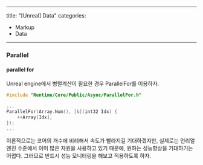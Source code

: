 
---
title: "[Unreal] Data"
categories:
  - Markup
  - Data
---

### Parallel

#### parallel for
Unreal engine에서 병렬계산이 필요한 경우 ParallelFor를 이용하자.

```c++
#include "Runtime/Core/Public/Async/ParallelFor.h"

...
ParallelFor(Array.Num(), [&](int32 Idx) {
    ++Array[Idx];
});
...

```

이론적으로는 코어의 개수에 비례해서 속도가 빨라지길 기대하겠지만, 
실제로는 언리얼 엔진 수준에서 이미 많은 자원을 사용하고 있기 때문에,
원하는 성능향상을 기대하기는 어렵다.
그러므로 반드시 성능 모니터링을 해보고 적용하도록 하자.
